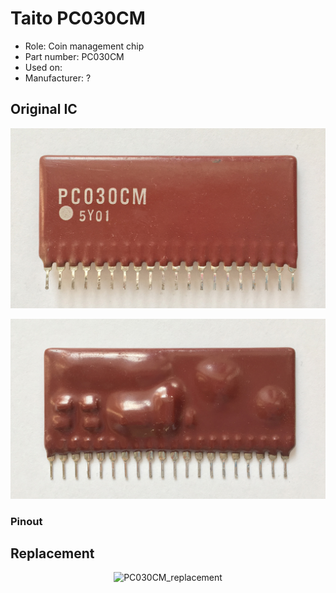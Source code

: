 # Taito PC030CM
* Role: Coin management chip
* Part number: PC030CM
* Used on: 
* Manufacturer: ?


## Original IC
<p align=center><img alt="PC030CM_front" src="./PC030CM_front.jpg" height="auto" width="640"></p>


<p align=center><img alt="PC030CM_back" src="./PC030CM_back.jpg" height="auto" width="640"></p>

### Pinout


## Replacement
<p align=center><img alt="PC030CM_replacement" src="./PC030CM_replacement.png" height="auto" width="640"></p>
